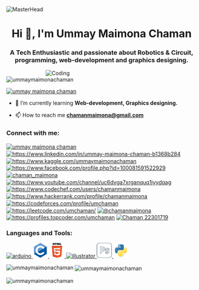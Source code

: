 ![MasterHead](https://th.bing.com/th/id/OIP.T64jCkFbCj-xLqCe1tUWFgHaCq?rs=1&pid=ImgDetMain)

<h1 align="center">Hi 👋, I'm Ummay Maimona Chaman</h1>
<h3 align="center">A Tech Enthusiastic and passionate about Robotics & Circuit, programming, web-development and graphics designing.</h3>

<img align="right" alt="Coding" width="400" src="https://i1.wp.com/clydeoffices.co.uk/wp-content/uploads/2019/12/support-animation.gif?fit=800%2C600&ssl=1">
<p align="left"> <img src="https://komarev.com/ghpvc/?username=ummaymaimonachaman&label=Profile%20views&color=0e75b6&style=flat" alt="ummaymaimonachaman" /> </p>

<p align="left"> <a href="https://twitter.com/ummay maimona chaman" target="blank"><img src="https://img.shields.io/twitter/follow/ummay maimona chaman?logo=twitter&style=for-the-badge" alt="ummay maimona chaman" /></a> </p>

- 🌱 I’m currently learning **Web-development, Graphics designing.**

- 📫 How to reach me **chamanmaimona@gmail.com**

<h3 align="left">Connect with me:</h3>
<p align="left">
<a href="https://twitter.com/ummay maimona chaman" target="blank"><img align="center" src="https://raw.githubusercontent.com/rahuldkjain/github-profile-readme-generator/master/src/images/icons/Social/twitter.svg" alt="ummay maimona chaman" height="30" width="40" /></a>
<a href="https://linkedin.com/in/https://www.linkedin.com/in/ummay-maimona-chaman-b1368b284" target="blank"><img align="center" src="https://raw.githubusercontent.com/rahuldkjain/github-profile-readme-generator/master/src/images/icons/Social/linked-in-alt.svg" alt="https://www.linkedin.com/in/ummay-maimona-chaman-b1368b284" height="30" width="40" /></a>
<a href="https://kaggle.com/https://www.kaggle.com/ummaymaimonachaman" target="blank"><img align="center" src="https://raw.githubusercontent.com/rahuldkjain/github-profile-readme-generator/master/src/images/icons/Social/kaggle.svg" alt="https://www.kaggle.com/ummaymaimonachaman" height="30" width="40" /></a>
<a href="https://fb.com/https://www.facebook.com/profile.php?id=100081591522929" target="blank"><img align="center" src="https://raw.githubusercontent.com/rahuldkjain/github-profile-readme-generator/master/src/images/icons/Social/facebook.svg" alt="https://www.facebook.com/profile.php?id=100081591522929" height="30" width="40" /></a>
<a href="https://instagram.com/chaman_maimona" target="blank"><img align="center" src="https://raw.githubusercontent.com/rahuldkjain/github-profile-readme-generator/master/src/images/icons/Social/instagram.svg" alt="chaman_maimona" height="30" width="40" /></a>
<a href="https://www.youtube.com/c/https://www.youtube.com/channel/uc6dvga7xrganquq1iyydqag" target="blank"><img align="center" src="https://raw.githubusercontent.com/rahuldkjain/github-profile-readme-generator/master/src/images/icons/Social/youtube.svg" alt="https://www.youtube.com/channel/uc6dvga7xrganquq1iyydqag" height="30" width="40" /></a>
<a href="https://www.codechef.com/users/https://www.codechef.com/users/chamanmaimona" target="blank"><img align="center" src="https://cdn.jsdelivr.net/npm/simple-icons@3.1.0/icons/codechef.svg" alt="https://www.codechef.com/users/chamanmaimona" height="30" width="40" /></a>
<a href="https://www.hackerrank.com/https://www.hackerrank.com/profile/chamanmaimona" target="blank"><img align="center" src="https://raw.githubusercontent.com/rahuldkjain/github-profile-readme-generator/master/src/images/icons/Social/hackerrank.svg" alt="https://www.hackerrank.com/profile/chamanmaimona" height="30" width="40" /></a>
<a href="https://codeforces.com/profile/https://codeforces.com/profile/umchaman" target="blank"><img align="center" src="https://raw.githubusercontent.com/rahuldkjain/github-profile-readme-generator/master/src/images/icons/Social/codeforces.svg" alt="https://codeforces.com/profile/umchaman" height="30" width="40" /></a>
<a href="https://www.leetcode.com/https://leetcode.com/umchaman/" target="blank"><img align="center" src="https://raw.githubusercontent.com/rahuldkjain/github-profile-readme-generator/master/src/images/icons/Social/leet-code.svg" alt="https://leetcode.com/umchaman/" height="30" width="40" /></a>
<a href="https://www.hackerearth.com/@chamanmaimona" target="blank"><img align="center" src="https://raw.githubusercontent.com/rahuldkjain/github-profile-readme-generator/master/src/images/icons/Social/hackerearth.svg" alt="@chamanmaimona" height="30" width="40" /></a>
<a href="https://www.topcoder.com/members/https://profiles.topcoder.com/umchaman" target="blank"><img align="center" src="https://raw.githubusercontent.com/rahuldkjain/github-profile-readme-generator/master/src/images/icons/Social/topcoder.svg" alt="https://profiles.topcoder.com/umchaman" height="30" width="40" /></a>
<a href="https://discord.gg/Chaman 22301719" target="blank"><img align="center" src="https://raw.githubusercontent.com/rahuldkjain/github-profile-readme-generator/master/src/images/icons/Social/discord.svg" alt="Chaman 22301719" height="30" width="40" /></a>
</p>

<h3 align="left">Languages and Tools:</h3>
<p align="left"> <a href="https://www.arduino.cc/" target="_blank" rel="noreferrer"> <img src="https://cdn.worldvectorlogo.com/logos/arduino-1.svg" alt="arduino" width="40" height="40"/> </a> <a href="https://www.cprogramming.com/" target="_blank" rel="noreferrer"> <img src="https://raw.githubusercontent.com/devicons/devicon/master/icons/c/c-original.svg" alt="c" width="40" height="40"/> </a> <a href="https://www.w3.org/html/" target="_blank" rel="noreferrer"> <img src="https://raw.githubusercontent.com/devicons/devicon/master/icons/html5/html5-original-wordmark.svg" alt="html5" width="40" height="40"/> </a> <a href="https://www.adobe.com/in/products/illustrator.html" target="_blank" rel="noreferrer"> <img src="https://www.vectorlogo.zone/logos/adobe_illustrator/adobe_illustrator-icon.svg" alt="illustrator" width="40" height="40"/> </a> <a href="https://www.photoshop.com/en" target="_blank" rel="noreferrer"> <img src="https://raw.githubusercontent.com/devicons/devicon/master/icons/photoshop/photoshop-line.svg" alt="photoshop" width="40" height="40"/> </a> <a href="https://www.python.org" target="_blank" rel="noreferrer"> <img src="https://raw.githubusercontent.com/devicons/devicon/master/icons/python/python-original.svg" alt="python" width="40" height="40"/> </a> </p>

<p><img align="left" src="https://github-readme-stats.vercel.app/api/top-langs?username=ummaymaimonachaman&show_icons=true&locale=en&layout=compact" alt="ummaymaimonachaman" /></p>

<p>&nbsp;<img align="center" src="https://github-readme-stats.vercel.app/api?username=ummaymaimonachaman&show_icons=true&locale=en" alt="ummaymaimonachaman" /></p>

<p><img align="center" src="https://github-readme-streak-stats.herokuapp.com/?user=ummaymaimonachaman&" alt="ummaymaimonachaman" /></p>
